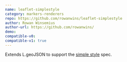 ```yaml
---
name: leaflet-simplestyle
category: markers-renderers
repo: https://github.com/rowanwins/leaflet-simplestyle
author: Rowan Winsemius
author-url: https://github.com/rowanwins/
demo: 
compatible-v0:
compatible-v1: true
---
```


Extends L.geoJSON to support the <a href="https://github.com/mapbox/simplestyle-spec">simple style</a> spec.
